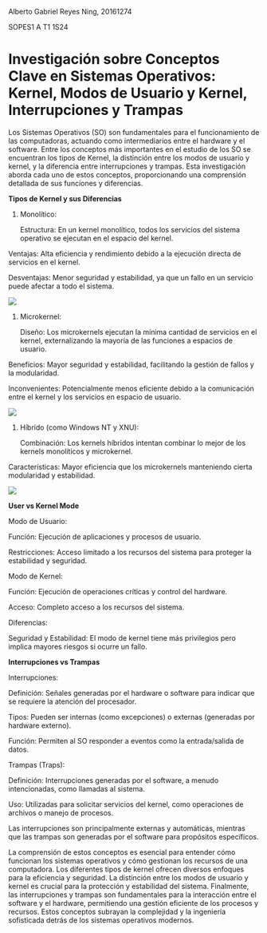 ﻿Alberto Gabriel Reyes Ning, 20161274

SOPES1 A T1 1S24
# <a name="_opnwwwjls6rv"></a>Investigación sobre Conceptos Clave en Sistemas Operativos: Kernel, Modos de Usuario y Kernel, Interrupciones y Trampas
Los Sistemas Operativos (SO) son fundamentales para el funcionamiento de las computadoras, actuando como intermediarios entre el hardware y el software. Entre los conceptos más importantes en el estudio de los SO se encuentran los tipos de Kernel, la distinción entre los modos de usuario y kernel, y la diferencia entre interrupciones y trampas. Esta investigación aborda cada uno de estos conceptos, proporcionando una comprensión detallada de sus funciones y diferencias.

**Tipos de Kernel y sus Diferencias**

1. Monolítico:

   Estructura: En un kernel monolítico, todos los servicios del sistema operativo se ejecutan en el espacio del kernel.

Ventajas: Alta eficiencia y rendimiento debido a la ejecución directa de servicios en el kernel.

Desventajas: Menor seguridad y estabilidad, ya que un fallo en un servicio puede afectar a todo el sistema.

![](Aspose.Words.dd785ffb-41bf-4e13-b665-0cded733ba60.001.png)

1. Microkernel:

   Diseño: Los microkernels ejecutan la mínima cantidad de servicios en el kernel, externalizando la mayoría de las funciones a espacios de usuario.

Beneficios: Mayor seguridad y estabilidad, facilitando la gestión de fallos y la modularidad.

Inconvenientes: Potencialmente menos eficiente debido a la comunicación entre el kernel y los servicios en espacio de usuario.

![](Aspose.Words.dd785ffb-41bf-4e13-b665-0cded733ba60.002.png)

1. Híbrido (como Windows NT y XNU):

   Combinación: Los kernels híbridos intentan combinar lo mejor de los kernels monolíticos y microkernel.

Características: Mayor eficiencia que los microkernels manteniendo cierta modularidad y estabilidad.

![](Aspose.Words.dd785ffb-41bf-4e13-b665-0cded733ba60.003.png)

**User vs Kernel Mode**

Modo de Usuario:

Función: Ejecución de aplicaciones y procesos de usuario.

Restricciones: Acceso limitado a los recursos del sistema para proteger la estabilidad y seguridad.

Modo de Kernel:

Función: Ejecución de operaciones críticas y control del hardware.

Acceso: Completo acceso a los recursos del sistema.

Diferencias:

Seguridad y Estabilidad: El modo de kernel tiene más privilegios pero implica mayores riesgos si ocurre un fallo.

**Interrupciones vs Trampas**

Interrupciones:

Definición: Señales generadas por el hardware o software para indicar que se requiere la atención del procesador.

Tipos: Pueden ser internas (como excepciones) o externas (generadas por hardware externo).

Función: Permiten al SO responder a eventos como la entrada/salida de datos.

Trampas (Traps):

Definición: Interrupciones generadas por el software, a menudo intencionadas, como llamadas al sistema.

Uso: Utilizadas para solicitar servicios del kernel, como operaciones de archivos o manejo de procesos.

Las interrupciones son principalmente externas y automáticas, mientras que las trampas son generadas por el software para propósitos específicos.

La comprensión de estos conceptos es esencial para entender cómo funcionan los sistemas operativos y cómo gestionan los recursos de una computadora. Los diferentes tipos de kernel ofrecen diversos enfoques para la eficiencia y seguridad. La distinción entre los modos de usuario y kernel es crucial para la protección y estabilidad del sistema. Finalmente, las interrupciones y trampas son fundamentales para la interacción entre el software y el hardware, permitiendo una gestión eficiente de los procesos y recursos. Estos conceptos subrayan la complejidad y la ingeniería sofisticada detrás de los sistemas operativos modernos.

